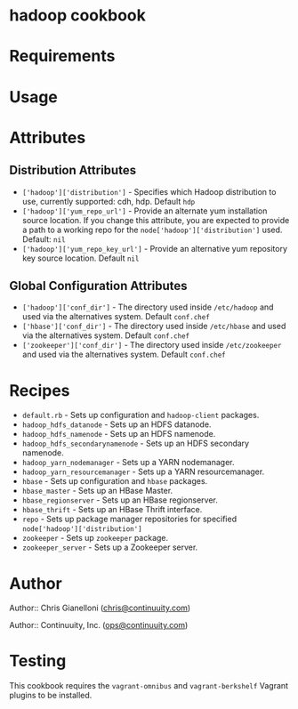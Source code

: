 # hadoop cookbook

# Requirements

# Usage

# Attributes

## Distribution Attributes

* `['hadoop']['distribution']` - Specifies which Hadoop distribution to use, currently supported: cdh, hdp. Default `hdp`
* `['hadoop']['yum_repo_url']` - Provide an alternate yum installation source location. If you change this attribute, you are expected to provide a path to a working repo for the `node['hadoop']['distribution']` used. Default: `nil`
* `['hadoop']['yum_repo_key_url']` - Provide an alternative yum repository key source location. Default `nil`

## Global Configuration Attributes

* `['hadoop']['conf_dir']` - The directory used inside `/etc/hadoop` and used via the alternatives system. Default `conf.chef`
* `['hbase']['conf_dir']` - The directory used inside `/etc/hbase` and used via the alternatives system. Default `conf.chef`
* `['zookeeper']['conf_dir']` - The directory used inside `/etc/zookeeper` and used via the alternatives system. Default `conf.chef`

# Recipes

* `default.rb` - Sets up configuration and `hadoop-client` packages.
* `hadoop_hdfs_datanode` - Sets up an HDFS datanode.
* `hadoop_hdfs_namenode` - Sets up an HDFS namenode.
* `hadoop_hdfs_secondarynamenode` - Sets up an HDFS secondary namenode.
* `hadoop_yarn_nodemanager` - Sets up a YARN nodemanager.
* `hadoop_yarn_resourcemanager` - Sets up a YARN resourcemanager.
* `hbase` - Sets up configuration and `hbase` packages.
* `hbase_master` - Sets up an HBase Master.
* `hbase_regionserver` - Sets up an HBase regionserver.
* `hbase_thrift` - Sets up an HBase Thrift interface.
* `repo` - Sets up package manager repositories for specified `node['hadoop']['distribution']`
* `zookeeper` - Sets up `zookeeper` package.
* `zookeeper_server` - Sets up a Zookeeper server.

# Author

Author:: Chris Gianelloni (<chris@continuuity.com>)

Author:: Continuuity, Inc. (<ops@continuuity.com>)

# Testing

This cookbook requires the `vagrant-omnibus` and `vagrant-berkshelf` Vagrant plugins to be installed.
